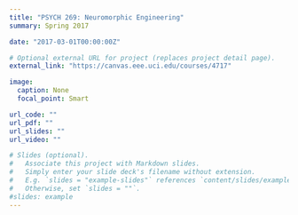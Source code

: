 ```yaml
---
title: "PSYCH 269: Neuromorphic Engineering"
summary: Spring 2017

date: "2017-03-01T00:00:00Z"

# Optional external URL for project (replaces project detail page).
external_link: "https://canvas.eee.uci.edu/courses/4717"

image:
  caption: None
  focal_point: Smart

url_code: ""
url_pdf: ""
url_slides: ""
url_video: ""

# Slides (optional).
#   Associate this project with Markdown slides.
#   Simply enter your slide deck's filename without extension.
#   E.g. `slides = "example-slides"` references `content/slides/example-slides.md`.
#   Otherwise, set `slides = ""`.
#slides: example
---
```




